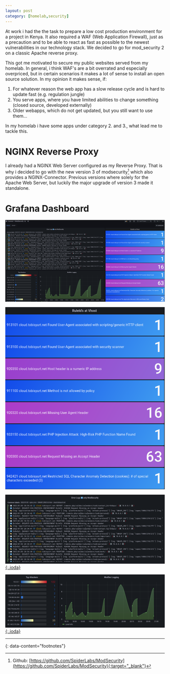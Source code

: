 ```yaml
---
layout: post
category: [homelab,security]
---
```


At work i had the the task to prepare a low cost production environment for a project in Kenya. It also required a WAF (Web Application Firewall), just as a precaution and to be able to react as fast as possible to the newest vulnerabilities in our technology stack. We decided to go for mod_security 2 on a classic Apache reverse proxy.

This got me motivated to secure my public websites served from my homelab. In general, i think WAF's are a bit overrated and especially overpriced, but in certain scenarios it makes a lot of sense to install an open source solution. In my opinion it makes sense, if:

1. For whatever reason the web app has a slow release cycle and is hard to update fast (e.g. regulation jungle)
2. You serve apps, where you have limited abilities to change something (closed source, developed externally)
3. Older webapps, which do not get updated, but you still want to use them...

In my homelab i have some apps under category 2. and 3., what lead me to tackle this.

# NGINX Reverse Proxy

I already had a NGINX Web Server configured as my Reverse Proxy. That is why i decided to go with the new version 3 of modsecurity[^1] which also provides a NGINX-Connector. Previous versions where solely for the Apache Web Server, but luckily the major upgrade of version 3 made it standalone.

# Grafana Dashboard
[![Grafana Modsecurity Dashboard Overview](/assets/images/modsec_grafana.png)](/assets/images/modsec_grafana.png)

[![Grafana Modsecurity Dashboard Detail1](/assets/images/modsec_grafana1.png)](/assets/images/modsec_grafana1.png)

[![Grafana Modsecurity Dashboard Detail2](/assets/images/modsec_grafana2.png){:.ioda}](/assets/images/modsec_grafana2.png)

[![Grafana Modsecurity Dashboard  Detail3](/assets/images/modsec_grafana3.png){:.ioda}](/assets/images/modsec_grafana3.png)



---
{: data-content="footnotes"}

[^1]: Github: [https://github.com/SpiderLabs/ModSecurity](https://github.com/SpiderLabs/ModSecurity){:target="_blank"}
